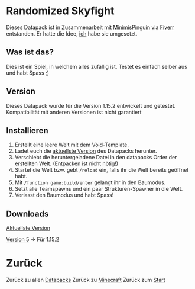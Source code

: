 # Randomized Skyfight

Dieses Datapack ist in Zusammenarbeit mit [MinimisPinguin](https://twitter.com/MinimisPinguin) via [Fiverr](https://www.fiverr.com/rafaelurben/make-you-a-minecraft-datapack) entstanden.
Er hatte die Idee, [ich](https://fiverr.com/rafaelurben) habe sie umgesetzt.

## Was ist das?

Dies ist ein Spiel, in welchem alles zufällig ist. Testet es einfach selber aus und habt Spass ;)

## Version

Dieses Datapack wurde für die Version 1.15.2 entwickelt und getestet. Kompatibilität mit anderen Versionen ist nicht garantiert


## Installieren

1. Erstellt eine leere Welt mit dem Void-Template.
2. Ladet euch die [aktuellste Version](https://github.com/rafaelurben/mc-randomizedskyfight/raw/master/randomizedskyfight.zip) des Datapacks herunter.
3. Verschiebt die heruntergeladene Datei in den datapacks Order der erstellten Welt. (Entpacken ist nicht nötig!)
4. Startet die Welt bzw. gebt `/reload` ein, falls ihr die Welt bereits geöffnet habt.
5. Mit `/function game:build/enter` gelangt ihr in den Baumodus.
6. Setzt alle Teamspawns und ein paar Strukturen-Spawner in die Welt.
7. Verlasst den Baumodus und habt Spass!


## Downloads

[Aktuellste Version](https://github.com/rafaelurben/mc-randomizedskyfight/raw/master/randomizedskyfight.zip)

[Version 5](https://github.com/rafaelurben/mc-randomizedskyfight/raw/650f42c320ed8134adda25d96c91f6b9583fb27f/randomizedskyfight.zip) -> Für 1.15.2



# Zurück

Zurück zu allen [Datapacks](https://rafaelurben.github.io/minecraft/datapacks)
Zurück zu [Minecraft](https://rafaelurben.github.io/minecraft)
Zurück zum [Start](https://rafaelurben.github.io)
